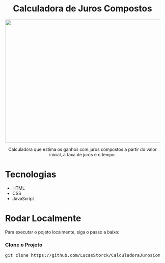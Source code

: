 <div align="center">
  <h1>Calculadora de Juros Compostos</h1>
  <img src="https://github.com/user-attachments/assets/af0f12bd-a0e7-48de-8ab2-1086ea297e64" height="400px" width="800px">
  <p>Calculadora que estima os ganhos com juros compostos a partir do valor inicial, a taxa de juros e o tempo.</p>
  
</div>
<h1>Tecnologias</h1>
<ul>
  <li>HTML</li>
  <li>CSS</li>
  <li>JavaScript</li>
</ul>
<h1>Rodar Localmente</h1>
<p>Para executar o pojeto localmente, siga o passo a baixo:</p>
<h3>Clone o Projeto</h3>
<pre>git clone https://github.com/LucasStorck/CalculadoraJurosCompostos.git</pre>
